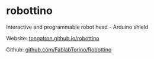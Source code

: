 # robottino
Interactive and programmable robot head - Arduino shield

Website: [tongatron.github.io/robottino](https://tongatron.github.io/robottino) 

Github: [github.com/FablabTorino/Robottino](https://github.com/FablabTorino/Robottino) 
